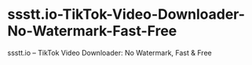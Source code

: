# ssstt.io-TikTok-Video-Downloader-No-Watermark-Fast-Free
ssstt.io – TikTok Video Downloader: No Watermark, Fast &amp; Free
